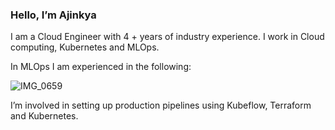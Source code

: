 ### Hello, I’m Ajinkya 

I am a Cloud Engineer with 4 + years of industry experience. I work in Cloud computing, Kubernetes and MLOps.

In MLOps I am experienced in the following:

![IMG_0659](https://user-images.githubusercontent.com/17012391/163672709-31c832cd-32c0-4742-b38e-807ca265c900.PNG)

I’m involved in setting up production pipelines using Kubeflow, Terraform and Kubernetes.
